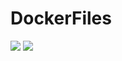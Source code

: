 # DockerFiles

[![](https://images.microbadger.com/badges/image/ianwoolf/dockerfiles.svg)](https://microbadger.com/images/ianwoolf/dockerfiles "Get your own image badge on microbadger.com")
[![](https://images.microbadger.com/badges/version/ianwoolf/dockerfiles.svg)](https://microbadger.com/images/ianwoolf/dockerfiles "Get your own version badge on microbadger.com")
